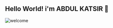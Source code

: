 ## Hello World! i'm ABDUL KATSIR 👋

![welcome](https://media4.giphy.com/media/HLbHNDXETGwEsleYwP/giphy.gif?cid=6c09b9522e5938o3zgo7hd4wwvezrk6say7xpqbp1uo456i7&ep=v1_internal_gif_by_id&rid=giphy.gif&ct=g)
<!--
**Lioneole09/Lioneole09** is a ✨ _special_ ✨ repository because its `README.md` (this file) appears on your GitHub profile.

Here are some ideas to get you started:

- 🔭 I’m currently working on ...
- 🌱 I’m currently learning ...
- 👯 I’m looking to collaborate on ...
- 🤔 I’m looking for help with ...
- 💬 Ask me about ...
- 📫 How to reach me: ...
- 😄 Pronouns: ...
- ⚡ Fun fact: ...
-->
